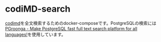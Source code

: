 # codiMD-search
[codimd](https://github.com/hackmdio/codimd)を全文検索するためのdocker-composeです。PostgreSQLの検索には[PGroonga - Make PostgreSQL fast full text search platform for all languages!](https://pgroonga.github.io/)を使用しています。
